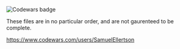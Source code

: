 ![Codewars badge](https://www.codewars.com/users/SamuelEllertson/badges/large)

These files are in no particular order, and are not gaurenteed to be complete.

https://www.codewars.com/users/SamuelEllertson

